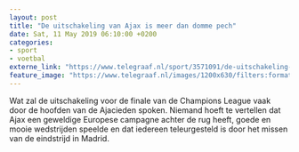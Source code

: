 ```yaml
---
layout: post
title: "De uitschakeling van Ajax is meer dan domme pech"
date: Sat, 11 May 2019 06:10:00 +0200
categories: 
- sport 
- voetbal 
externe_link: "https://www.telegraaf.nl/sport/3571091/de-uitschakeling-van-ajax-is-meer-dan-domme-pech"
feature_image: "https://www.telegraaf.nl/images/1200x630/filters:format(jpeg):quality(80)/cdn-kiosk-api.telegraaf.nl/074b1efe-73dc-11e9-a03e-0217670beecd.jpg"
---
```


<p class="intro">Wat zal de uitschakeling voor de finale van de Champions League vaak door de hoofden van de Ajacieden spoken. Niemand hoeft te vertellen dat Ajax een geweldige Europese campagne achter de rug heeft, goede en mooie wedstrijden speelde en dat iedereen teleurgesteld is door het missen van de eindstrijd in Madrid.</p>
